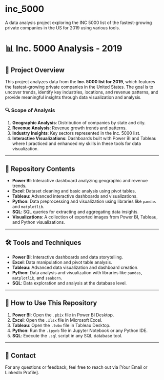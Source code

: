 # inc_5000
A data analysis project exploring the INC 5000 list of the fastest-growing private companies in the US for 2019 using various tools.

# 📊 Inc. 5000 Analysis - 2019

## 📝 Project Overview  
This project analyzes data from the **Inc. 5000 list for 2019**, which features the fastest-growing private companies in the United States. The goal is to uncover trends, identify key industries, locations, and revenue patterns, and provide meaningful insights through data visualization and analysis.

### 🔍 Scope of Analysis  
1. **Geographic Analysis**: Distribution of companies by state and city.  
2. **Revenue Analysis**: Revenue growth trends and patterns.  
3. **Industry Insights**: Key sectors represented in the Inc. 5000 list.  
4. **Interactive Visualizations**: Dashboards built with Power BI and Tableau where I practiced and enhanced my skills in these tools for data visualization.

---

## 📂 Repository Contents  
- **Power BI**: Interactive dashboard analyzing geographic and revenue trends.  
- **Excel**: Dataset cleaning and basic analysis using pivot tables.  
- **Tableau**: Advanced interactive dashboards and visualizations.  
- **Python**: Data preprocessing and visualization using libraries like `pandas` and `matplotlib`.  
- **SQL**: SQL queries for extracting and aggregating data insights.  
- **Visualizations**: A collection of exported images from Power BI, Tableau, and Python visualizations.

---

## 🛠 Tools and Techniques  
- **Power BI**: Interactive dashboards and data storytelling.  
- **Excel**: Data manipulation and pivot table analysis.  
- **Tableau**: Advanced data visualization and dashboard creation.  
- **Python**: Data analysis and visualization with libraries like `pandas`, `matplotlib`, and `seaborn`.  
- **SQL**: Data exploration and analysis at the database level.

---

## 🚀 How to Use This Repository  
1. **Power BI**: Open the `.pbix` file in Power BI Desktop.  
2. **Excel**: Open the `.xlsx` file in Microsoft Excel.  
3. **Tableau**: Open the `.twbx` file in Tableau Desktop.  
4. **Python**: Run the `.ipynb` file in Jupyter Notebook or any Python IDE.  
5. **SQL**: Execute the `.sql` script in any SQL database tool.

---

## 📧 Contact  
For any questions or feedback, feel free to reach out via [Your Email or LinkedIn Profile].  
